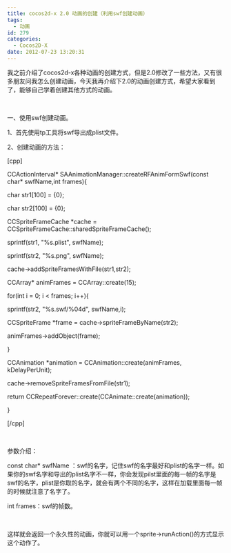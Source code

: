```yaml
---
title: cocos2d-x 2.0 动画的创建（利用swf创建动画）
tags:
  - 动画
id: 279
categories:
  - Cocos2D-X
date: 2012-07-23 13:20:31
---
```


我之前介绍了cocos2d-x各种动画的创建方式，但是2.0修改了一些方法，又有很多朋友问我怎么创建动画，今天我再介绍下2.0的动画创建方式，希望大家看到了，能够自己学着创建其他方式的动画。

&nbsp;

一、使用swf创建动画。

1、首先使用tp工具将swf导出成plist文件。

2、创建动画的方法：

[cpp]

CCActionInterval* SAAnimationManager::createRFAnimFormSwf(const char* swfName,int frames){

char str1[100] = {0};

char str2[100] = {0};

CCSpriteFrameCache *cache = CCSpriteFrameCache::sharedSpriteFrameCache();

sprintf(str1, &quot;%s.plist&quot;, swfName);

sprintf(str2, &quot;%s.png&quot;, swfName);

cache-&gt;addSpriteFramesWithFile(str1,str2);

CCArray* animFrames = CCArray::create(15);

for(int i = 0; i &lt; frames; i++){

sprintf(str2, &quot;%s.swf/%04d&quot;, swfName,i);

CCSpriteFrame *frame = cache-&gt;spriteFrameByName(str2);

animFrames-&gt;addObject(frame);

}

CCAnimation *animation = CCAnimation::create(animFrames, kDelayPerUnit);

cache-&gt;removeSpriteFramesFromFile(str1);

return CCRepeatForever::create(CCAnimate::create(animation));

}

[/cpp]

&nbsp;

参数介绍：

const char* swfName ：swf的名字，记住swf的名字最好和plist的名字一样。如果你的swf名字和导出的plist名字不一样，你会发现pilst里面的每一帧的名字是swf的名字，plist是你取的名字，就会有两个不同的名字，这样在加载里面每一帧的时候就注意了名字了。

int frames：swf的帧数。

&nbsp;

这样就会返回一个永久性的动画，你就可以用一个sprite-&gt;runAction()的方式显示这个动作了。

&nbsp;